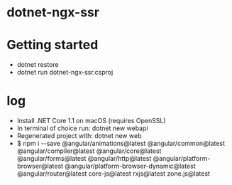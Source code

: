 # dotnet-ngx-ssr

# Getting started
- dotnet restore
- dotnet run dotnet-ngx-ssr.csproj

# log
- Install .NET Core 1.1 on macOS (requires OpenSSL)
- In terminal of choice run: dotnet new webapi
- Regenerated project with: dotnet new web
- $ npm i --save @angular/animations@latest @angular/common@latest @angular/compiler@latest @angular/core@latest @angular/forms@latest @angular/http@latest @angular/platform-browser@latest @angular/platform-browser-dynamic@latest @angular/router@latest core-js@latest rxjs@latest zone.js@latest
